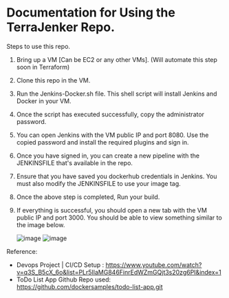 # Documentation for Using the TerraJenker Repo.
Steps to use this repo.

1. Bring up a VM [Can be EC2 or any other VMs]. (Will automate this step soon in Terraform)
2. Clone this repo in the VM.
3. Run the Jenkins-Docker.sh file. This shell script will install Jenkins and Docker in your VM.
4. Once the script has executed successfully, copy the administrator password. 
5. You can open Jenkins with the VM public IP and port 8080. Use the copied password and install the required plugins and sign in.
6. Once you have signed in, you can create a new pipeline with the JENKINSFILE that's available in the repo.
7. Ensure that you have saved you dockerhub credentials in Jenkins. You must also modify the JENKINSFILE to use your image tag.
8. Once the above step is completed, Run your build.
9. If everything is successful, you should open a new tab with the VM public IP and port 3000. You should be able to view something similar to the image below.

    ![image](https://github.com/user-attachments/assets/67ce4f1c-b17b-4d75-8477-121c63eb9ccb)
    ![image](https://github.com/user-attachments/assets/ac33621f-7e9d-489d-9feb-c915ed1d9f5a)

Reference:
- Devops Project | CI/CD Setup : https://www.youtube.com/watch?v=q3S_B5cX_6o&list=PLr5IlaMG846FinrEdWZmGQjt3s20zg6PI&index=1
- ToDo List App Github Repo used: https://github.com/dockersamples/todo-list-app.git
